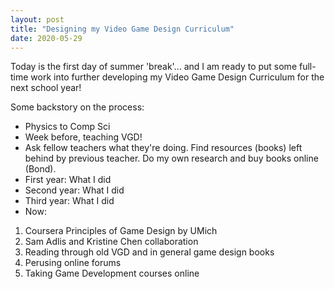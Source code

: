 ```yaml
---
layout: post
title: "Designing my Video Game Design Curriculum"
date: 2020-05-29
---
```

Today is the first day of summer 'break'... and I am ready to put some full-time work into further developing my Video Game Design Curriculum for the next school year!

Some backstory on the process:
- Physics to Comp Sci
- Week before, teaching VGD!
- Ask fellow teachers what they're doing. Find resources (books) left behind by previous teacher. Do my own research and buy books online (Bond).
- First year: What I did
- Second year: What I did
- Third year: What I did
- Now: 
1. Coursera Principles of Game Design by UMich
2. Sam Adlis and Kristine Chen collaboration
3. Reading through old VGD and in general game design books
4. Perusing online forums
5. Taking Game Development courses online




